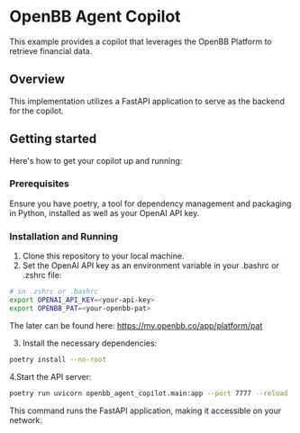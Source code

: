 # OpenBB Agent Copilot

This example provides a copilot that leverages the OpenBB Platform to retrieve financial data.

## Overview

This implementation utilizes a FastAPI application to serve as the backend for
the copilot.

## Getting started

Here's how to get your copilot up and running:

### Prerequisites

Ensure you have poetry, a tool for dependency management and packaging in
Python, installed as well as your OpenAI API key.

### Installation and Running

1. Clone this repository to your local machine.
2. Set the OpenAI API key as an environment variable in your .bashrc or .zshrc file:

``` sh
# in .zshrc or .bashrc
export OPENAI_API_KEY=<your-api-key>
export OPENBB_PAT=<your-openbb-pat>
```

The later can be found here: https://my.openbb.co/app/platform/pat

3. Install the necessary dependencies:

``` sh
poetry install --no-root
```

4.Start the API server:

``` sh
poetry run uvicorn openbb_agent_copilot.main:app --port 7777 --reload
```

This command runs the FastAPI application, making it accessible on your network.

